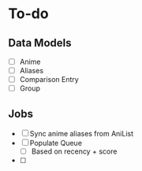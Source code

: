 # To-do

## Data Models

- [ ] Anime
- [ ] Aliases
- [ ] Comparison Entry
- [ ] Group

## Jobs

- [ ] Sync anime aliases from AniList 
- [ ] Populate Queue
  - [ ] Based on recency + score
- [ ]  
